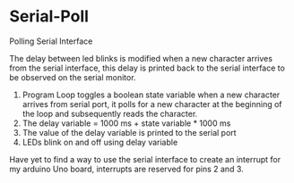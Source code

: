 # Serial-Poll
Polling Serial Interface

The delay between led blinks is modified when a new character arrives from the serial interface, this delay is printed back to the serial interface to be observed on the serial monitor.

1) Program Loop toggles a boolean state variable when a new character arrives from serial port, it polls for a new character at the beginning of the loop and subsequently reads the character.
2) The delay variable = 1000 ms + state variable * 1000 ms
3) The value of the delay variable is printed to the serial port
4) LEDs blink on and off using delay variable

Have yet to find a way to use the serial interface to create an interrupt for my arduino Uno board, interrupts are reserved for pins 2 and 3.

